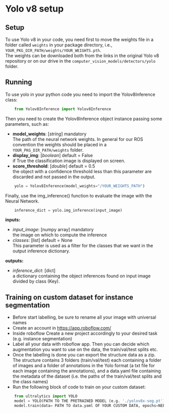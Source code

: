 
# Yolo v8 setup

## Setup
To use Yolo v8 in your code, you need first to move the weights file in a folder called ```weights``` in your package
directory, i.e., ```YOUR_PKG_DIR_PATH/weights/YOUR_WEIGHTS.pth```. \
The weights can be downloaded both from the links in the original Yolo v8 repository or on our drive in the
```computer_vision_models/detectors/yolo``` folder.

## Running
To use yolo in  your python code you need to import the Yolov8Inference class:
``` python
    from Yolov8Inference import Yolov8Inference
```
Then you need to create the Yolov8Inference object instance passing some parameters, such as:
- **model_weights**: [_string_] mandatory\
The path of the neural network weights. In general for our ROS convention the weights should be placed in a
 ```YOUR_PKG_DIR_PATH/weights``` folder.
- **display_img**: [_boolean_] default = False\
if True the classification image is displayed on screen.
- **score_threshold**: [_double_] default = 0.5 \
the object with a confidence threshold less than this parameter are discarded and not passed in the output.
``` python
    yolo = Yolov8Inference(model_weights="/YOUR_WEIGHTS_PATH")
```
Finally, use the img_inference() function to evaluate the image with the Neural Network.
``` python
    inference_dict = yolo.img_inference(input_image)
```
**inputs:**

- _input_image_: [numpy array] mandatory\
the image on which to compute the inference
- _classes_: [list] default = None \
This parameter is used as a filter for the classes that we want in the output inference dictionary.

**outputs:**
- _inference_dict_: [dict] \
a dictionary containing the object inferences found on input image divided by class (Key).

## Training on custom dataset for instance segmentation
* Before start labelling, be sure to rename all your image with universal names 
* Create an account in https://app.roboflow.com/
* Inside roboflow Create a new project accordingly to your desired task (e.g. instance segmentation)
* Label all your data with roboflow app. Then you can decide which augmentation you want to use on the data, the train/val/test splits etc.
* Once the labelling is done you can export the structure data as a zip. The structure contains 3 folders (train/val/test) each containing a folder of images and a folder of annotations in the Yolo format (a txt file for each image containing the annotations), and a data.yaml file containing the metadata of the dataset (i.e. the paths of the train/val/test splits and the class names) 
* Run the following block of code to train on your custom dataset: 
``` python
    from ultralytics import YOLO
    model = YOLO(PATH TO THE PRETRAINED MODEL (e.g. './yolov8x-seg.pt')) 
    model.train(data= PATH TO data.yaml OF YOUR CUSTOM DATA, epochs=NEPOCHS, batch=BATCHSIZE)
```
